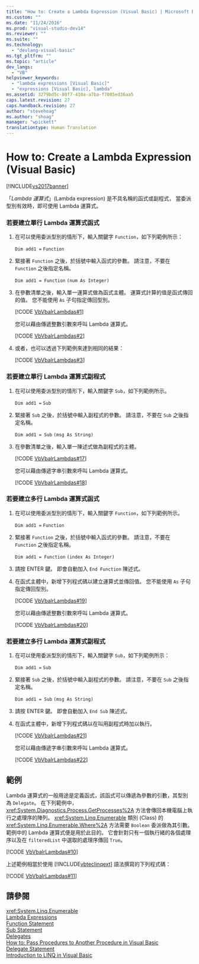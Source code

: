 ```yaml
---
title: "How to: Create a Lambda Expression (Visual Basic) | Microsoft Docs"
ms.custom: ""
ms.date: "11/24/2016"
ms.prod: "visual-studio-dev14"
ms.reviewer: ""
ms.suite: ""
ms.technology: 
  - "devlang-visual-basic"
ms.tgt_pltfrm: ""
ms.topic: "article"
dev_langs: 
  - "VB"
helpviewer_keywords: 
  - "lambda expressions [Visual Basic]"
  - "expressions [Visual Basic], lambda"
ms.assetid: 3279bd5c-80f7-410a-a7ba-f7085ed36aa5
caps.latest.revision: 27
caps.handback.revision: 27
author: "stevehoag"
ms.author: "shoag"
manager: "wpickett"
translationtype: Human Translation
---
```

# How to: Create a Lambda Expression (Visual Basic)
[!INCLUDE[vs2017banner](../../../../csharp/includes/vs2017banner.md)]

「*Lambda 運算式*」\(Lambda expression\) 是不具名稱的函式或副程式，  當委派型別有效時，即可使用 Lambda 運算式。  
  
### 若要建立單行 Lambda 運算式函式  
  
1.  在可以使用委派型別的情形下，輸入關鍵字 `Function`，如下列範例所示：  
  
     `Dim add1 =`   `Function`  
  
2.  緊接著 `Function` 之後，於括號中輸入函式的參數。  請注意，不要在 `Function` 之後指定名稱。  
  
     `Dim add1 = Function`   `(num As Integer)`  
  
3.  在參數清單之後，輸入單一運算式做為函式主體。  運算式計算的值是函式傳回的值。  您不能使用 `As` 子句指定傳回型別。  
  
     [!CODE [VbVbalrLambdas#1](../CodeSnippet/VS_Snippets_VBCSharp/VbVbalrLambdas#1)]  
  
     您可以藉由傳遞整數引數來呼叫 Lambda 運算式。  
  
     [!CODE [VbVbalrLambdas#2](../CodeSnippet/VS_Snippets_VBCSharp/VbVbalrLambdas#2)]  
  
4.  或者，也可以透過下列範例來達到相同的結果：  
  
     [!CODE [VbVbalrLambdas#3](../CodeSnippet/VS_Snippets_VBCSharp/VbVbalrLambdas#3)]  
  
### 若要建立單行 Lambda 運算式副程式  
  
1.  在可以使用委派型別的情形下，輸入關鍵字 `Sub`，如下列範例所示。  
  
     `Dim add1 =`   `Sub`  
  
2.  緊接著 `Sub` 之後，於括號中輸入副程式的參數。  請注意，不要在 `Sub` 之後指定名稱。  
  
     `Dim add1 = Sub`   `(msg As String)`  
  
3.  在參數清單之後，輸入單一陳述式做為副程式的主體。  
  
     [!CODE [VbVbalrLambdas#17](../CodeSnippet/VS_Snippets_VBCSharp/VbVbalrLambdas#17)]  
  
     您可以藉由傳遞字串引數來呼叫 Lambda 運算式。  
  
     [!CODE [VbVbalrLambdas#18](../CodeSnippet/VS_Snippets_VBCSharp/VbVbalrLambdas#18)]  
  
### 若要建立多行 Lambda 運算式函式  
  
1.  在可以使用委派型別的情形下，輸入關鍵字 `Function`，如下列範例所示。  
  
     `Dim add1 =`   `Function`  
  
2.  緊接著 `Function` 之後，於括號中輸入函式的參數。  請注意，不要在 `Function` 之後指定名稱。  
  
     `Dim add1 = Function`   `(index As Integer)`  
  
3.  請按 ENTER 鍵。  即會自動加入 `End Function` 陳述式。  
  
4.  在函式主體中，新增下列程式碼以建立運算式並傳回值。  您不能使用 `As` 子句指定傳回型別。  
  
     [!CODE [VbVbalrLambdas#19](../CodeSnippet/VS_Snippets_VBCSharp/VbVbalrLambdas#19)]  
  
     您可以藉由傳遞整數引數來呼叫 Lambda 運算式。  
  
     [!CODE [VbVbalrLambdas#20](../CodeSnippet/VS_Snippets_VBCSharp/VbVbalrLambdas#20)]  
  
### 若要建立多行 Lambda 運算式副程式  
  
1.  在可以使用委派型別的情形下，輸入關鍵字 `Sub`，如下列範例所示：  
  
     `Dim add1 =`   `Sub`  
  
2.  緊接著 `Sub` 之後，於括號中輸入副程式的參數。  請注意，不要在 `Sub` 之後指定名稱。  
  
     `Dim add1 = Sub`  `(msg As String)`  
  
3.  請按 ENTER 鍵。  即會自動加入 `End Sub` 陳述式。  
  
4.  在函式主體中，新增下列程式碼以在叫用副程式時加以執行。  
  
     [!CODE [VbVbalrLambdas#21](../CodeSnippet/VS_Snippets_VBCSharp/VbVbalrLambdas#21)]  
  
     您可以藉由傳遞字串引數來呼叫 Lambda 運算式。  
  
     [!CODE [VbVbalrLambdas#22](../CodeSnippet/VS_Snippets_VBCSharp/VbVbalrLambdas#22)]  
  
## 範例  
 Lambda 運算式的一般用途是定義函式，該函式可以傳遞為參數的引數，其型別為 `Delegate`。  在下列範例中，<xref:System.Diagnostics.Process.GetProcesses%2A> 方法會傳回本機電腦上執行之處理序的陣列。  <xref:System.Linq.Enumerable> 類別 \(Class\) 的 <xref:System.Linq.Enumerable.Where%2A> 方法需要 `Boolean` 委派做為其引數。  範例中的 Lambda 運算式便是用於此目的。  它會針對只有一個執行緒的各個處理序以及在 `filteredList` 中選取的處理序傳回 `True`。  
  
 [!CODE [VbVbalrLambdas#10](../CodeSnippet/VS_Snippets_VBCSharp/VbVbalrLambdas#10)]  
  
 上述範例相當於使用 [!INCLUDE[vbteclinqext](../../../../csharp/getting-started/includes/vbteclinqext_md.md)] 語法撰寫的下列程式碼：  
  
 [!CODE [VbVbalrLambdas#11](../CodeSnippet/VS_Snippets_VBCSharp/VbVbalrLambdas#11)]  
  
## 請參閱  
 <xref:System.Linq.Enumerable>   
 [Lambda Expressions](../../../../visual-basic/programming-guide/language-features/procedures/lambda-expressions.md)   
 [Function Statement](../../../../visual-basic/language-reference/statements/function-statement.md)   
 [Sub Statement](../../../../visual-basic/language-reference/statements/sub-statement.md)   
 [Delegates](../../../../visual-basic/programming-guide/language-features/delegates/delegates.md)   
 [How to: Pass Procedures to Another Procedure in Visual Basic](../../../../visual-basic/programming-guide/language-features/delegates/how-to-pass-procedures-to-another-procedure.md)   
 [Delegate Statement](../../../../visual-basic/language-reference/statements/delegate-statement.md)   
 [Introduction to LINQ in Visual Basic](../../../../visual-basic/programming-guide/language-features/linq/introduction-to-linq.md)
